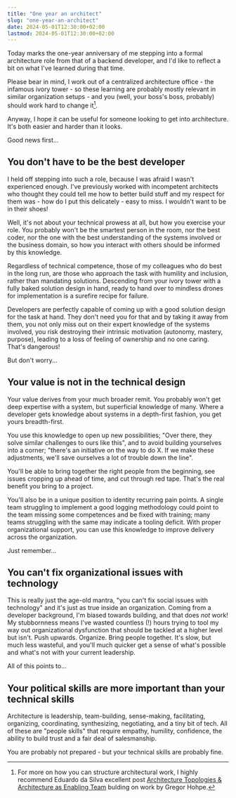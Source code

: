 ```yaml
---
title: "One year an architect"
slug: "one-year-an-architect"
date: 2024-05-01T12:30:00+02:00
lastmod: 2024-05-01T12:30:00+02:00
---
```


Today marks the one-year anniversary of me stepping into a formal architecture role from that of a backend developer, and I'd like to reflect a bit on what I've learned during that time.

Please bear in mind, I work out of a centralized architecture office - the infamous ivory tower - so these learning are probably mostly relevant in similar organization setups - and you (well, your boss's boss, probably) should work hard to change it[^1].

Anyway, I hope it can be useful for someone looking to get into architecture. It's both easier and harder than it looks.

Good news first...

## You don't have to be the best developer
I held off stepping into such a role, because I was afraid I wasn't experienced enough. I've previously worked with incompetent architects who thought they could tell me how to better build stuff and my respect for them was - how do I put this delicately - easy to miss. I wouldn't want to be in their shoes!

Well, it's not about your technical prowess at all, but how you exercise your role. You probably won't be the smartest person in the room, nor the best coder, nor the one with the best understanding of the systems involved or the business domain, so how you interact with others should be informed by this knowledge.

Regardless of technical competence, those of my colleagues who do best in the long run, are those who approach the task with humility and inclusion, rather than mandating solutions. Descending from your ivory tower with a fully baked solution design in hand, ready to hand over to mindless drones for implementation is a surefire recipe for failure.

Developers are perfectly capable of coming up with a good solution design for the task at hand. They don't need you for that and by taking it away from them, you not only miss out on their expert knowledge of the systems involved, you risk destroying their intrinsic motivation (autonomy, mastery, purpose), leading to a loss of feeling of ownership and no one caring. That's dangerous!

But don't worry...

## Your value is not in the technical design
Your value derives from your much broader remit. You probably won't get deep expertise with a system, but superficial knowledge of many. Where a developer gets knowledge about systems in a depth-first fashion, you get yours breadth-first.

You use this knowledge to open up new possibilities; "Over there, they solve similar challenges to ours like this", and to avoid building yourselves into a corner; "there's an initiative on the way to do X. If we make these adjustments, we'll save ourselves a lot of trouble down the line".

You'll be able to bring together the right people from the beginning, see issues cropping up ahead of time, and cut through red tape. That's the real benefit you bring to a project.

You'll also be in a unique position to identity recurring pain points. A single team struggling to implement a good logging methodology could point to the team missing some competences and  be fixed with training; many teams struggling with the same may indicate a tooling deficit. With proper organizational support, you can use this knowledge to improve delivery across the organization.

Just remember...

## You can't fix organizational issues with technology
This is really just the age-old mantra, "you can't fix social issues with technology" and it's just as true inside an organization. Coming from a developer background, I'm biased towards building, and that does *not* work! My stubbornness means I've wasted countless (!) hours trying to tool my way out organizational dysfunction that should be tackled at a higher level but isn't. Push upwards. Organize. Bring people together. It's slow, but much less wasteful, and you'll much quicker get a sense of what's possible and what's not with your current leadership.

All of this points to...

## Your political skills are more important than your technical skills
Architecture is leadership, team-building, sense-making, facilitating, organizing, coordinating, synthesizing, negotiating, and a tiny bit of tech. All of these are "people skills" that require empathy, humility, confidence, the ability to build trust and a fair deal of salesmanship.

You are probably not prepared - but your technical skills are probably fine.

[^1]: For more on how you can structure architectural work, I highly recommend Eduardo da Silva excellent post [Architecture Topologies & Architecture as Enabling Team](https://esilva.net/tla_insights/architecture-topologies) bulding on work by Gregor Hohpe.